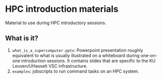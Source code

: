 # HPC introduction materials

Material to use during HPC introductory sessions.


## What is it?

1. `what_is_a_supercomputer.pptx`: Powerpoint presentation roughly equivalent
   to what is usually illustrated on a whiteboard during one-on-one introduction
   sessions.  It contains slides that are specific to the KU Leuven/UHasselt VSC
   infrastructure.
1. `examples`: jobscripts to run command tasks on an HPC system.
